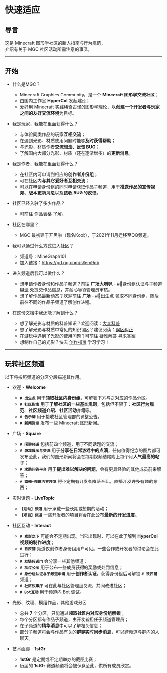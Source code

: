# 快速适应

## 导言

这是 Minecraft 图形学社区的新人指南与行为规范，  
介绍有关于 MGC 社区活动所需注意的事项。

---

## 开始

- 什么是MGC？
  - Minecraft Graphics Community。是一个 **Minecraft 图形学交流社区**；
  - 由国内工作室 **HyperCol** 发起建设；
  - 爱好用 Minecraft 实践稀奇古怪的图形学理论，以**创建一个开发者与玩家之间的友好交流环境**为目标。

- 我是玩家，我能在里面获得什么？
  - 与体验同类作品的玩家**互相交流**；
  - 在遇到光影、材质使用问题时能够**及时获得帮助**；
  - 与光影、材质作者**交流想法、反馈 BUG**；
  - 了解国内大部分光影、材质（还在逐渐增多）的**更新消息**。

- 我是作者，我能在里面获得什么？
  - 在社区内可申请到相应的**创作者身份组**；
  - 可在社区内**与其它爱好者互相交流**；
  - 可以在申请身份组的同时申请获取作品子频道，用于**推送作品的宣传视频、版本更新消息**以及**接收 BUG 的反馈**。

- 社区已经入驻了多少作品？
  - 可前往 [作品表格](../works/java_shaders.md) 了解。

- 社区在哪里？
  - MGC 最初建于开黑啦（现名Kook），于2021年11月迁移至QQ频道。

- 我可以通过什么方式进入社区？
  - 频道号：MineGraph101
  - 加入链接：<https://pd.qq.com/s/lem9db>

- 进入频道后我可以做什么？
  - 想申请作者身份和作品子频道？前往 **广场大喇叭** - [#📜身份组认证与子频道申请](https://pd.qq.com/s/42bztit0y) 处提交作品信息，并耐心等待管理员审核。
  - 想了解作品最新动态？欢迎前往 **广场** - [#🛫出生点](https://pd.qq.com/s/a3660i1k9)  领取不同身份组，随后前往不同的作品子频道了解创作进程。

- 在这份文档中我还能了解到什么？
  - 想了解光影与材质的科普知识？欢迎阅读：[大众科普](../science/introduction.md)
  - 想了解光影与材质中常见的知识误区？建议阅读：[误区纠正](../science/correct/introduction.md)
  - 在游玩中遇到了光影的使用问题？可前往 [疑难解答](../answer_java/) 寻求答案
  - 想制作自己的光影？快去 [创作指南](../creator/) 学习学习！

---

## 玩转社区频道

以下将按照频道的分区分段描述其作用。

- 欢迎 - **Welcome**
  - **`# 出生点`** 用于**领取社区内身份组**，可解锁下方与之对应的作品分区。
  - **`# 社区指南`** 用于**了解社区的一些基本规则**，包括但不限于：**社区行为规范**、**社区频道介绍**、**社区活动介绍**等。
  - **`# 告示牌`** 用于接收社区管理部的调整公告。
  - **`# 新闻资讯`** 发布一些 Minecraft 图形新闻。

- 广场 - **Square**
  - **`# 闲聊频道`** 包括前四个频道，用于不同话题的交流；
  - **`# 游戏展示与交流`** 用于**分享在日常游戏中的点滴**，任何值得纪念的图片都可发布至此，我们的图形新闻将会在每期视频结尾附上每个月**人气最高的帖子**；
  - **`# 求助问答平台`** 用于**提出难以解决的问题**，会有更具经验的其他成员前来解答；
  - **`# 直播-频道内容开发`** 将不定期有开发者降落至此，直播开发许多有趣的东西；

- 实时话题 - **LiveTopic**
  - **`【活动】频道`** 用于承载一些长期或短期的活动；
  - **`【项目】频道`** 一些开发者的项目将会在此公布**最新的开发进度**。
  
- 社区互动 - **Interact**
  - **`# 素影之下`** 可能会不定期出现。当它出现时，可以在此了解到 **HyperCol 视频的制作进度**；
  - **`# 铁匠铺`** 频道仅创作者身份组用户可见。一些合作或开发者的讨论会在此进行；
  - **`# 友链传送门`** 会分享一些其他频道；
  - **`# 功过公示`** 用于公布一些成员获得的奖励或处罚信息；
  - **`# 身份组认证与子频道申请`** 用于**创作者认证**，获得身份组后可解锁 **`# 铁匠铺`** 频道；
  - **`# 社区议事厅`** 可在此与社区管理层交流，共同改进社区；
  - **`# Bot互动`** 用于频道内 Bot 调试。

- 光影、纹理、模组作品，其他游戏分区
  - 总共 **7** 个分区，只能通过**领取社区内对应身份组解锁**；
  - 每个分区都有作品子频道，由开发者担任子频道管理员；
  - 在子频道的**精华消息**中可以了解相关信息；
  - 部分子频道将会与作品有关的**群聊实时同步消息**，可以跨频道与群内的人聊天。

- 艺术画廊 - **1stGr**
  - **1stGr** 是定期或不定期举办的截图比赛；
  - 历届的 **1stGr** 赛道频道将会被保存至此，供所有成员欣赏。
